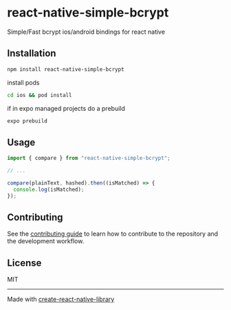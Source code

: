 # react-native-simple-bcrypt
Simple/Fast bcrypt ios/android bindings for react native
## Installation

```sh
npm install react-native-simple-bcrypt
```

install pods
```sh
cd ios && pod install
```

if in expo managed projects do a prebuild 
```sh
expo prebuild
```

## Usage

```js
import { compare } from "react-native-simple-bcrypt";

// ...

compare(plainText, hashed).then((isMatched) => {
  console.log(isMatched);
});
```

## Contributing

See the [contributing guide](CONTRIBUTING.md) to learn how to contribute to the repository and the development workflow.

## License

MIT

---

Made with [create-react-native-library](https://github.com/callstack/react-native-builder-bob)
